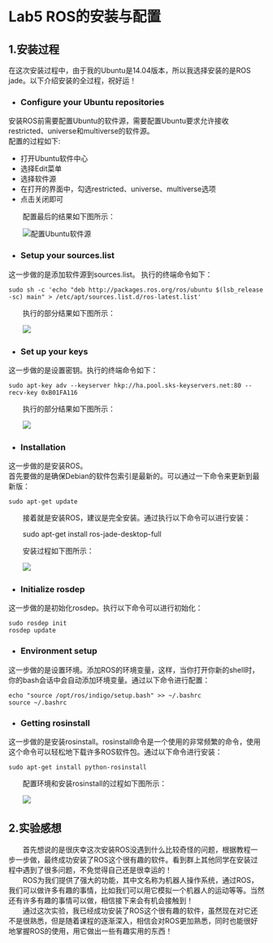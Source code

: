 # Lab5 ROS的安装与配置  
  
## 1.安装过程  
  
在这次安装过程中，由于我的Ubuntu是14.04版本，所以我选择安装的是ROS jade。以下介绍安装的全过程，祝好运！

- ### Configure your Ubuntu repositories    
安装ROS前需要配置Ubuntu的软件源，需要配置Ubuntu要求允许接收restricted、universe和multiverse的软件源。  
配置的过程如下:    

   - 打开Ubuntu软件中心  
   - 选择Edit菜单  
   - 选择软件源  
   - 在打开的界面中，勾选restricted、universe、multiverse选项  
   - 点击关闭即可  
   
&emsp;&emsp;配置最后的结果如下图所示：    
 
&emsp;&emsp;![配置Ubuntu软件源](https://github.com/yxr123456/Resource/blob/master/softwareSource.JPG)

- ### Setup your sources.list
这一步做的是添加软件源到sources.list。
执行的终端命令如下：
  
    sudo sh -c 'echo "deb http://packages.ros.org/ros/ubuntu $(lsb_release -sc) main" > /etc/apt/sources.list.d/ros-latest.list'

&emsp;&emsp;执行的部分结果如下图所示：  

&emsp;&emsp;![](https://github.com/yxr123456/Resource/blob/master/SetupSourceList.JPG)  

- ### Set up your keys
这一步做的是设置密钥。执行的终端命令如下：

	sudo apt-key adv --keyserver hkp://ha.pool.sks-keyservers.net:80 --recv-key 0xB01FA116

&emsp;&emsp;执行的部分结果如下图所示： 

&emsp;&emsp;![](https://github.com/yxr123456/Resource/blob/master/SetupKeys.JPG)


- ### Installation
这一步做的是安装ROS。  
首先要做的是确保Debian的软件包索引是最新的。可以通过一下命令来更新到最新版：

	sudo apt-get update

&emsp;&emsp;接着就是安装ROS，建议是完全安装。通过执行以下命令可以进行安装：
  
&emsp;&emsp;sudo apt-get install ros-jade-desktop-full

&emsp;&emsp;安装过程如下图所示：  

&emsp;&emsp;![](https://github.com/yxr123456/Resource/blob/master/Install.JPG)

- ### Initialize rosdep
这一步做的是初始化rosdep。执行以下命令可以进行初始化：  

	sudo rosdep init
	rosdep update

- ### Environment setup
这一步做的是设置环境。添加ROS的环境变量，这样，当你打开你新的shell时，你的bash会话中会自动添加环境变量。通过以下命令进行配置：

	echo "source /opt/ros/indigo/setup.bash" >> ~/.bashrc
	source ~/.bashrc

- ### Getting rosinstall
这一步做的是安装rosinstall。rosinstall命令是一个使用的非常频繁的命令，使用这个命令可以轻松地下载许多ROS软件包。通过以下命令进行安装：

	sudo apt-get install python-rosinstall

&emsp;&emsp;配置环境和安装rosinstall的过程如下图所示：

&emsp;&emsp;![](https://github.com/yxr123456/Resource/blob/master/EnvironmentSetupAndInstall.JPG)

## 2.实验感想

&emsp;&emsp;首先想说的是很庆幸这次安装ROS没遇到什么比较奇怪的问题，根据教程一步一步做，最终成功安装了ROS这个很有趣的软件。看到群上其他同学在安装过程中遇到了很多问题，不免觉得自己还是很幸运的！  
&emsp;&emsp;ROS为我们提供了强大的功能，其中文名称为机器人操作系统，通过ROS，我们可以做许多有趣的事情，比如我们可以用它模拟一个机器人的运动等等。当然还有许多有趣的事情可以做，相信接下来会有机会接触到！  
&emsp;&emsp;通过这次实验，我已经成功安装了ROS这个很有趣的软件，虽然现在对它还不是很熟悉，但是随着课程的逐渐深入，相信会对ROS更加熟悉，同时也能很好地掌握ROS的使用，用它做出一些有趣实用的东西！


